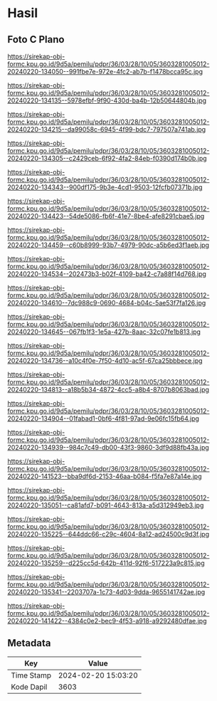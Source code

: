 # Hasil

## Foto C Plano

https://sirekap-obj-formc.kpu.go.id/9d5a/pemilu/pdpr/36/03/28/10/05/3603281005012-20240220-134050--991fbe7e-972e-4fc2-ab7b-f1478bcca95c.jpg

https://sirekap-obj-formc.kpu.go.id/9d5a/pemilu/pdpr/36/03/28/10/05/3603281005012-20240220-134135--5978efbf-9f90-430d-ba4b-12b50644804b.jpg

https://sirekap-obj-formc.kpu.go.id/9d5a/pemilu/pdpr/36/03/28/10/05/3603281005012-20240220-134215--da99058c-6945-4f99-bdc7-797507a741ab.jpg

https://sirekap-obj-formc.kpu.go.id/9d5a/pemilu/pdpr/36/03/28/10/05/3603281005012-20240220-134305--c2429ceb-6f92-4fa2-84eb-f0390d174b0b.jpg

https://sirekap-obj-formc.kpu.go.id/9d5a/pemilu/pdpr/36/03/28/10/05/3603281005012-20240220-134343--900df175-9b3e-4cd1-9503-12fcfb07371b.jpg

https://sirekap-obj-formc.kpu.go.id/9d5a/pemilu/pdpr/36/03/28/10/05/3603281005012-20240220-134423--54de5086-fb6f-41e7-8be4-afe8291cbae5.jpg

https://sirekap-obj-formc.kpu.go.id/9d5a/pemilu/pdpr/36/03/28/10/05/3603281005012-20240220-134459--c60b8999-93b7-4979-90dc-a5b6ed3f1aeb.jpg

https://sirekap-obj-formc.kpu.go.id/9d5a/pemilu/pdpr/36/03/28/10/05/3603281005012-20240220-134534--202473b3-b02f-4109-ba42-c7a88f14d768.jpg

https://sirekap-obj-formc.kpu.go.id/9d5a/pemilu/pdpr/36/03/28/10/05/3603281005012-20240220-134610--7dc988c9-0690-4684-b04c-5ae53f7fa126.jpg

https://sirekap-obj-formc.kpu.go.id/9d5a/pemilu/pdpr/36/03/28/10/05/3603281005012-20240220-134645--067fb1f3-1e5a-427b-8aac-32c07fe1b813.jpg

https://sirekap-obj-formc.kpu.go.id/9d5a/pemilu/pdpr/36/03/28/10/05/3603281005012-20240220-134736--a10c4f0e-7f50-4d10-ac5f-67ca25bbbece.jpg

https://sirekap-obj-formc.kpu.go.id/9d5a/pemilu/pdpr/36/03/28/10/05/3603281005012-20240220-134813--a18b5b34-4872-4cc5-a8b4-8707b8063bad.jpg

https://sirekap-obj-formc.kpu.go.id/9d5a/pemilu/pdpr/36/03/28/10/05/3603281005012-20240220-134904--01fabad1-0bf6-4f81-97ad-9e06fc15fb64.jpg

https://sirekap-obj-formc.kpu.go.id/9d5a/pemilu/pdpr/36/03/28/10/05/3603281005012-20240220-134939--984c7c49-db00-43f3-9860-3df9d88fb43a.jpg

https://sirekap-obj-formc.kpu.go.id/9d5a/pemilu/pdpr/36/03/28/10/05/3603281005012-20240220-141523--bba9df6d-2153-46aa-b084-f5fa7e87a14e.jpg

https://sirekap-obj-formc.kpu.go.id/9d5a/pemilu/pdpr/36/03/28/10/05/3603281005012-20240220-135051--ca81afd7-b091-4643-813a-a5d312949eb3.jpg

https://sirekap-obj-formc.kpu.go.id/9d5a/pemilu/pdpr/36/03/28/10/05/3603281005012-20240220-135225--644ddc66-c29c-4604-8a12-ad24500c9d3f.jpg

https://sirekap-obj-formc.kpu.go.id/9d5a/pemilu/pdpr/36/03/28/10/05/3603281005012-20240220-135259--d225cc5d-642b-411d-92f6-517223a9c815.jpg

https://sirekap-obj-formc.kpu.go.id/9d5a/pemilu/pdpr/36/03/28/10/05/3603281005012-20240220-135341--2203707a-1c73-4d03-9dda-9655141742ae.jpg

https://sirekap-obj-formc.kpu.go.id/9d5a/pemilu/pdpr/36/03/28/10/05/3603281005012-20240220-141422--4384c0e2-bec9-4f53-a918-a9292480dfae.jpg


## Metadata

| Key        | Value               |
| ---------- | ------------------- |
| Time Stamp | 2024-02-20 15:03:20 |
| Kode Dapil | 3603                |



